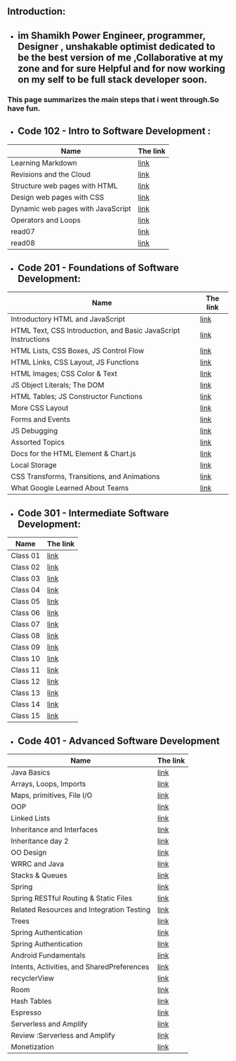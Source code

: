 ## Introduction:

- ##  im Shamikh Power Engineer, programmer, Designer , unshakable optimist dedicated to be the best version of me ,Collaborative at my zone and for sure Helpful and for now working on my self to be full stack developer soon. 
### This page summarizes the main steps that i went through.So have fun.




- ## Code 102 - Intro to Software Development :

 Name                                |  The link
 ------------------------------------| ------------- 
  Learning Markdown                  | [link](REad01) 
  Revisions and the Cloud            | [link](read011)
  Structure web pages with HTML      | [link](read02)
  Design web pages with CSS          | [link](read03)
  Dynamic web pages with JavaScript  | [link](read04)
  Operators and Loops                | [link](read06)
  read07                             | [link](read07)
  read08                             | [link](read08)
 

- ## Code 201 - Foundations of Software Development:

Name                                                             | The link
-----------------------------------------------------------------| -----------
 Introductory HTML and JavaScript                                | [link](reaD201)
 HTML Text, CSS Introduction, and Basic JavaScript Instructions  | [link](reaD02)
 HTML Lists, CSS Boxes, JS Control Flow                          | [link](reaD03)
 HTML Links, CSS Layout, JS Functions                            | [link](reaD04)
 HTML Images; CSS Color & Text	                                 | [link](reaD05)
 JS Object Literals; The DOM	                                 | [link](reaD06)
 HTML Tables; JS Constructor Functions                           | [link](reaD07)
 More CSS Layout                                                 | [link](reaD08)
 Forms and Events                                                | [link](reaD09)
 JS Debugging                                                    | [link](reaD10)
 Assorted Topics                                                 | [link](reaD11)
 Docs for the HTML <canvas> Element & Chart.js                   | [link](reaD12)
 Local Storage                                                   | [link](reaD13)
 CSS Transforms, Transitions, and Animations                     | [link](read14a)
 What Google Learned About Teams                                 | [link](read14b)

- ## Code 301 - Intermediate Software Development:

Name    | The link
--------| -----------
Class 01  | [link](Read01)
Class 02  | [link](Read02)
Class 03  | [link](Read03)
Class 04  | [link](Read04)
Class 05  | [link](Read05)
Class 06  | [link](Read06)
Class 07  | [link](Read07)
Class 08  | [link](Read08)
Class 09  | [link](Read09)
Class 10  | [link](Read10)
Class 11  | [link](Read11)
Class 12  | [link](Read12)
Class 13  | [link](Read13)
Class 14  | [link](Read14)
Class 15  | [link](Read15)


- ## Code 401 - Advanced Software Development

Name                                        | The link
--------------------------------------------| -----------
Java Basics                                 | [link](readd01)
Arrays, Loops, Imports                      | [link](readd02)
Maps, primitives, File I/O                  | [link](readd03)
OOP                                         | [link](readd04)
Linked Lists                                | [link](readd05)
Inheritance and Interfaces	                | [link](readd06)
Inheritance day 2                           | [link](readd07)
OO Design                                   | [link](readd08)
WRRC and Java                               | [link](readd09)
Stacks & Queues                             | [link](readd10)
Spring                                      | [link](readd11)
Spring RESTful Routing & Static Files       | [link](readd12)
Related Resources and Integration Testing   | [link](readd13)
Trees                                       | [link](readd14)
Spring Authentication                       | [link](readd15)
Spring Authentication                       | [link](readd16)
Android Fundamentals                        | [link](readd26)
Intents, Activities, and SharedPreferences  | [link](readd27)
recyclerView                                | [link](readd28)
Room                                        | [link](readd29)
Hash Tables                                 | [link](readd30)
Espresso                                    | [link](readd31)
Serverless and Amplify                      | [link](readd32)
Review :Serverless and Amplify              | [link](readd33)
Monetization                                | [link](readd34)